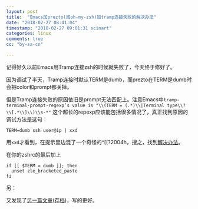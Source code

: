 ```yaml
---
layout: post
title:  "Emacs加prezto(或oh-my-zsh)加tramp连接失败的解决办法"
date: "2018-02-27 08:41:04"
timestamp: "2018-02-27 09:01:31 scinart"
categories: linux
comments: true
cc: "by-sa-cn"

---
```


记得好久以前Emacs用Tramp连接zsh的时候就失败了，今天终于修好了。

因为调试了半天，Tramp连接时默认TERM是dumb，而prezto在TERM是dumb时会把color和prompt都关掉。

但是Tramp连接失败的原因依旧是prompt无法匹配上。注意Emacs中``tramp-terminal-prompt-regexp’s value is "\\(TERM = (.*)\\|Terminal type\\? \\[.*\\]\\)\\s-*"``
这个超长的repexp应该能包括很多情况了，真正找到原因的调试方法是这句：

    TERM=dumb ssh user@ip | xxd

用`xxd`才看到，在提示里边混了一个奇怪的^[[?2004h，搜之，找到[解决办法](https://emacs.stackexchange.com/a/19853/16444)。

在你的zshrc的最后加上

    if [[ $TERM = dumb ]]; then
      unset zle_bracketed_paste
    fi

另：

又发现了[另一篇文章](https://archive.zhimingwang.org/blog/2015-09-21-zsh-51-and-bracketed-paste.html)([存档](https://web.archive.org/web/20180227005820/https://archive.zhimingwang.org/blog/2015-09-21-zsh-51-and-bracketed-paste.html))，写的更好。
